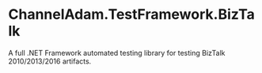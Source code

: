 # ChannelAdam.TestFramework.BizTalk
A full .NET Framework automated testing library for testing BizTalk 2010/2013/2016 artifacts.
